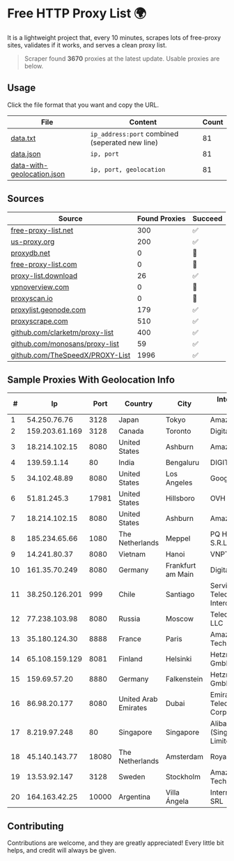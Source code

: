 
# Free HTTP Proxy List 🌍

It is a lightweight project that, every 10 minutes, scrapes lots of free-proxy sites, validates if it works, and serves a clean proxy list.


> Scraper found **3670** proxies at the latest update. Usable proxies are below.

## Usage

Click the file format that you want and copy the URL.


|File|Content|Count|
|----|-------|-----|
|[data.txt](https://raw.githubusercontent.com/themiralay/Proxy-List-World/master/data.txt)|`ip_address:port` combined (seperated new line)|81|
|[data.json](https://raw.githubusercontent.com/themiralay/Proxy-List-World/master/data.json)|`ip, port`|81|
|[data-with-geolocation.json](https://raw.githubusercontent.com/themiralay/Proxy-List-World/master/data-with-geolocation.json)|`ip, port, geolocation`|81|

## Sources

|Source|Found Proxies|Succeed|
|------|-------------|-------|
|[free-proxy-list.net](https://free-proxy-list.net)|300|✅|
|[us-proxy.org](https://www.us-proxy.org)|200|✅|
|[proxydb.net](http://proxydb.net)|0|🚫|
|[free-proxy-list.com](https://free-proxy-list.com/?page=&port=&type%5B%5D=http&type%5B%5D=https&up_time=0&search=Search)|0|🚫|
|[proxy-list.download](https://www.proxy-list.download/HTTP)|26|✅|
|[vpnoverview.com](https://vpnoverview.com/privacy/anonymous-browsing/free-proxy-servers)|0|🚫|
|[proxyscan.io](https://www.proxyscan.io)|0|🚫|
|[proxylist.geonode.com](https://proxylist.geonode.com/api/proxy-list?limit=300&page=1&sort_by=lastChecked&sort_type=desc&protocols=http,https)|179|✅|
|[proxyscrape.com](https://api.proxyscrape.com/v2/?request=displayproxies&protocol=http&timeout=10000&country=all&ssl=all&anonymity=all)|510|✅|
|[github.com/clarketm/proxy-list](https://raw.githubusercontent.com/clarketm/proxy-list/master/proxy-list-raw.txt)|400|✅|
|[github.com/monosans/proxy-list](https://raw.githubusercontent.com/monosans/proxy-list/main/proxies/http.txt)|59|✅|
|[github.com/TheSpeedX/PROXY-List](https://raw.githubusercontent.com/TheSpeedX/PROXY-List/master/http.txt)|1996|✅|


## Sample Proxies With Geolocation Info

|#|Ip|Port|Country|City|Internet Service Provider|
|-|--|----|-------|----|-------------------------|
|1|54.250.76.76|3128|Japan|Tokyo|Amazon.com, Inc.|
|2|159.203.61.169|3128|Canada|Toronto|DigitalOcean, LLC|
|3|18.214.102.15|8080|United States|Ashburn|Amazon.com, Inc.|
|4|139.59.1.14|80|India|Bengaluru|DIGITALOCEAN|
|5|34.102.48.89|8080|United States|Los Angeles|Google LLC|
|6|51.81.245.3|17981|United States|Hillsboro|OVH SAS|
|7|18.214.102.15|8080|United States|Ashburn|Amazon.com, Inc.|
|8|185.234.65.66|1080|The Netherlands|Meppel|PQ HOSTING PLUS S.R.L.|
|9|14.241.80.37|8080|Vietnam|Hanoi|VNPT|
|10|161.35.70.249|8080|Germany|Frankfurt am Main|DigitalOcean, LLC|
|11|38.250.126.201|999|Chile|Santiago|Servicios De Telecomunicaciones Intercable Ltda.|
|12|77.238.103.98|8080|Russia|Moscow|Telecom-Birzha, LLC|
|13|35.180.124.30|8888|France|Paris|Amazon Technologies Inc.|
|14|65.108.159.129|8081|Finland|Helsinki|Hetzner Online GmbH|
|15|159.69.57.20|8880|Germany|Falkenstein|Hetzner Online GmbH|
|16|86.98.20.177|8080|United Arab Emirates|Dubai|Emirates Telecommunications Corporation|
|17|8.219.97.248|80|Singapore|Singapore|Alibaba Cloud (Singapore) Private Limited|
|18|45.140.143.77|18080|The Netherlands|Amsterdam|RoyaleHosting BV|
|19|13.53.92.147|3128|Sweden|Stockholm|Amazon Technologies Inc.|
|20|164.163.42.25|10000|Argentina|Villa Ángela|Interret Villa Angela SRL|



## Contributing

Contributions are welcome, and they are greatly appreciated! Every
little bit helps, and credit will always be given.

